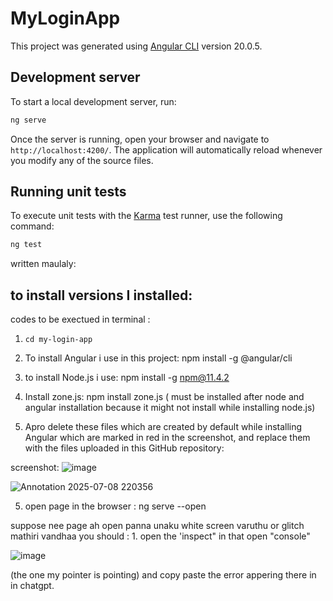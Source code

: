 # MyLoginApp

This project was generated using [Angular CLI](https://github.com/angular/angular-cli) version 20.0.5.

## Development server

To start a local development server, run:

```bash
ng serve
```

Once the server is running, open your browser and navigate to `http://localhost:4200/`. The application will automatically reload whenever you modify any of the source files.




## Running unit tests

To execute unit tests with the [Karma](https://karma-runner.github.io) test runner, use the following command:

```bash
ng test
```


written maulaly:
## to install versions I installed: 


codes to be exectued in terminal :

1.     cd my-login-app
2.  To install Angular i use in this project:  npm install -g @angular/cli
3.  to install Node.js i use:  npm install -g npm@11.4.2
4.  Install zone.js: npm install zone.js ( must be installed after node and angular installation because it might not install while installing node.js)

5. Apro delete these files which are created by default while installing Angular which are marked in red in the screenshot, and replace them with the files uploaded in this GitHub repository:

screenshot:   ![image](https://github.com/user-attachments/assets/eb32d58e-9ac4-45bd-a0fe-b937a66bbea7)
   
![Annotation 2025-07-08 220356](https://github.com/user-attachments/assets/607b866d-d118-4535-b8e2-b6adb3f18473)


5.  open page in the browser :  ng serve --open

suppose nee page ah open panna unaku white screen varuthu or glitch mathiri vandhaa you should : 1. open the 'inspect" in that open "console" 

![image](https://github.com/user-attachments/assets/34355581-770b-42ff-a090-7937878c5db0)

(the one my pointer is pointing) and copy paste the error appering there in  in chatgpt.















